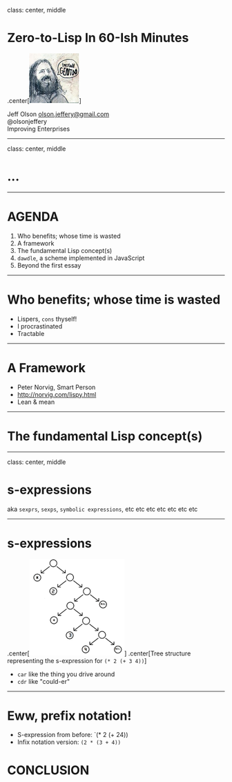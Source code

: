 class: center, middle

# Zero-to-Lisp In 60-Ish Minutes

.center[![Center-aligned image](/content/gravatar.jpg)]

Jeff Olson <olson.jeffery@gmail.com><br />
@olsonjeffery<br />
Improving Enterprises<br />

---

class: center, middle

# ...

---

# AGENDA

1. Who benefits; whose time is wasted
2. A framework
3. The fundamental Lisp concept(s)
4. `dawdle`, a scheme implemented in JavaScript
5. Beyond the first essay

---

# Who benefits; whose time is wasted

- Lispers, `cons` thyself!
- I procrastinated
- Tractable

---

# A Framework

- Peter Norvig, Smart Person
- http://norvig.com/lispy.html
- Lean & mean

---

# The fundamental Lisp concept(s)

---

class: center, middle

# s-expressions

aka `sexprs`, `sexps`, `symbolic expressions`, etc etc etc etc etc etc etc

---

# s-expressions

.center[![Center-aligned image](/content/sexprs.png)]
.center[Tree structure representing the s-expression for `(* 2 (+ 3 4))`]

- `car` like the thing you drive around
- `cdr` like "could-er"

---

# Eww, prefix notation!

- S-expression from before: `(* 2 (+ 24))
- Infix notation version: `(2 * (3 + 4))`

# CONCLUSION
